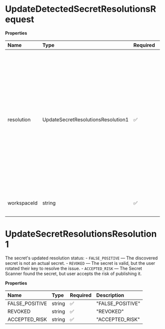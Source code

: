 # UpdateDetectedSecretResolutionsRequest

**Properties**

| Name        | Type                               | Required | Description                                                                                                                                                                                                                                                                                              |
| :---------- | :--------------------------------- | :------- | :------------------------------------------------------------------------------------------------------------------------------------------------------------------------------------------------------------------------------------------------------------------------------------------------------- |
| resolution  | UpdateSecretResolutionsResolution1 | ✅       | The secret's updated resolution status: - `FALSE_POSITIVE` — The discovered secret is not an actual secret. - `REVOKED` — The secret is valid, but the user rotated their key to resolve the issue. - `ACCEPTED_RISK` — The Secret Scanner found the secret, but user accepts the risk of publishing it. |
| workspaceId | string                             | ✅       | The ID of the workspace that contains the secret.                                                                                                                                                                                                                                                        |

# UpdateSecretResolutionsResolution1

The secret's updated resolution status: - `FALSE_POSITIVE` — The discovered secret is not an actual secret. - `REVOKED` — The secret is valid, but the user rotated their key to resolve the issue. - `ACCEPTED_RISK` — The Secret Scanner found the secret, but user accepts the risk of publishing it.

**Properties**

| Name           | Type   | Required | Description      |
| :------------- | :----- | :------- | :--------------- |
| FALSE_POSITIVE | string | ✅       | "FALSE_POSITIVE" |
| REVOKED        | string | ✅       | "REVOKED"        |
| ACCEPTED_RISK  | string | ✅       | "ACCEPTED_RISK"  |

<!-- This file was generated by liblab | https://liblab.com/ -->
